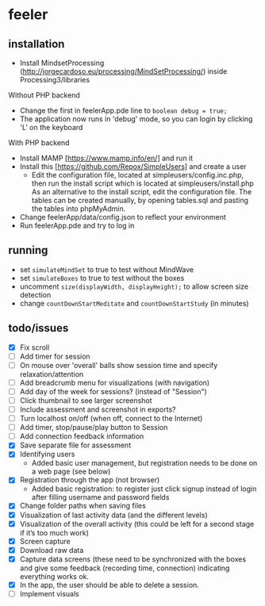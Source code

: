 # feeler

## installation

- Install MindsetProcessing (http://jorgecardoso.eu/processing/MindSetProcessing/) inside Processing3/libraries

Without PHP backend
- Change the first in feelerApp.pde line to ```boolean debug = true;```
- The application now runs in 'debug' mode, so you can login by clicking 'L' on the keyboard

With PHP backend
- Install MAMP [https://www.mamp.info/en/] and run it
- Install this [https://github.com/Repox/SimpleUsers] and create a user
  - Edit the configuration file, located at simpleusers/config.inc.php, then run the install script which is located at simpleusers/install.php As an alternative to the install script, edit the configuration file. The tables can be created manually, by opening tables.sql and pasting the tables into phpMyAdmin.
- Change feelerApp/data/config.json to reflect your environment
- Run feelerApp.pde and try to log in

## running
- set ```simulateMindSet``` to true to test without MindWave
- set ```simulateBoxes``` to true to test without the boxes
- uncomment `size(displayWidth, displayHeight);` to allow screen size detection
- change ```countDownStartMeditate``` and ```countDownStartStudy``` (in minutes)

## todo/issues
- [x] Fix scroll
- [ ] Add timer for session
- [ ] On mouse over 'overall' balls show session time and specify relaxation/attention
- [ ] Add breadcrumb menu for visualizations (with navigation)
- [ ] Add day of the week for sessions? (instead of "Session")
- [ ] Click thumbnail to see larger screenshot
- [ ] Include assessment and screenshot in exports?
- [ ] Turn localhost on/off (when off, connect to the Internet)
- [ ] Add timer, stop/pause/play button to Session
- [ ] Add connection feedback information
- [x] Save separate file for assessment
- [x] Identifying users
  - Added basic user management, but registration needs to be done on a web page (see below)
- [x] Registration through the app (not browser)
  - Added basic registration: to register just click signup instead of login after filling username and password fields
- [x] Change folder paths when saving files
- [x] Visualization of last activity data (and the different levels)
- [x] Visualization of the overall activity (this could be left for a second stage if it’s too much work)
- [x] Screen capture
- [x] Download raw data
- [x] Capture data screens (these need to be synchronized with the boxes and give some feedback (recording time, connection) indicating everything works ok.
- [x] In the app, the user should be able to delete a session.
- [ ] Implement visuals
